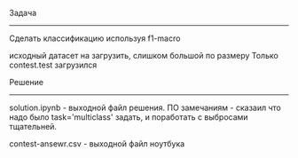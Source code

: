 Задача
___________
Сделать классификацию используя f1-macro

исходный датасет на загрузить, слишком большой по размеру
Только contest.test загрузился

Решение
______________
solution.ipynb - выходной файл решения. 
ПО замечаниям - сказаил что надо было task='multiclass' задать, и поработать с выбросами тщательней.

contest-ansewr.csv - выходной файл ноутбука
